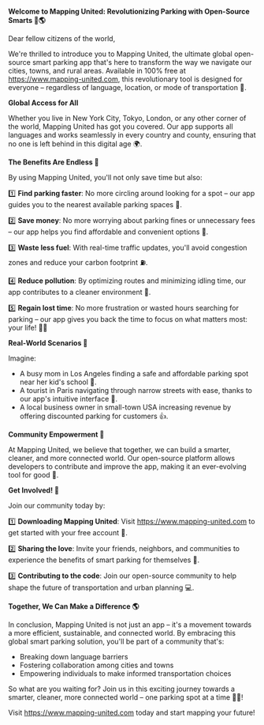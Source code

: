 **Welcome to Mapping United: Revolutionizing Parking with Open-Source Smarts 🚗🌎**

Dear fellow citizens of the world,

We're thrilled to introduce you to Mapping United, the ultimate global open-source smart parking app that's here to transform the way we navigate our cities, towns, and rural areas. Available in 100% free at https://www.mapping-united.com, this revolutionary tool is designed for everyone – regardless of language, location, or mode of transportation 🌈.

**Global Access for All**

Whether you live in New York City, Tokyo, London, or any other corner of the world, Mapping United has got you covered. Our app supports all languages and works seamlessly in every country and county, ensuring that no one is left behind in this digital age 🌍.

**The Benefits Are Endless 💪**

By using Mapping United, you'll not only save time but also:

1️⃣ **Find parking faster**: No more circling around looking for a spot – our app guides you to the nearest available parking spaces 📍.

2️⃣ **Save money**: No more worrying about parking fines or unnecessary fees – our app helps you find affordable and convenient options 💸.

3️⃣ **Waste less fuel**: With real-time traffic updates, you'll avoid congestion zones and reduce your carbon footprint ⛽️.

4️⃣ **Reduce pollution**: By optimizing routes and minimizing idling time, our app contributes to a cleaner environment 🌿.

5️⃣ **Regain lost time**: No more frustration or wasted hours searching for parking – our app gives you back the time to focus on what matters most: your life! 💆‍♀️

**Real-World Scenarios 🌟**

Imagine:

* A busy mom in Los Angeles finding a safe and affordable parking spot near her kid's school 🏫.
* A tourist in Paris navigating through narrow streets with ease, thanks to our app's intuitive interface 🗼️.
* A local business owner in small-town USA increasing revenue by offering discounted parking for customers 👍.

**Community Empowerment 💖**

At Mapping United, we believe that together, we can build a smarter, cleaner, and more connected world. Our open-source platform allows developers to contribute and improve the app, making it an ever-evolving tool for good 🌈.

**Get Involved! 🎉**

Join our community today by:

1️⃣ **Downloading Mapping United**: Visit https://www.mapping-united.com to get started with your free account 📲.

2️⃣ **Sharing the love**: Invite your friends, neighbors, and communities to experience the benefits of smart parking for themselves 🤝.

3️⃣ **Contributing to the code**: Join our open-source community to help shape the future of transportation and urban planning 💻.

**Together, We Can Make a Difference 🌎**

In conclusion, Mapping United is not just an app – it's a movement towards a more efficient, sustainable, and connected world. By embracing this global smart parking solution, you'll be part of a community that's:

* Breaking down language barriers
* Fostering collaboration among cities and towns
* Empowering individuals to make informed transportation choices

So what are you waiting for? Join us in this exciting journey towards a smarter, cleaner, more connected world – one parking spot at a time 🚗💖!

Visit https://www.mapping-united.com today and start mapping your future!